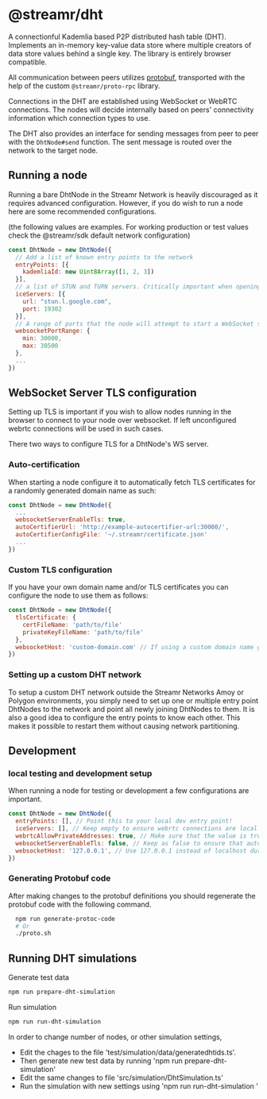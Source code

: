 # @streamr/dht

A connectionful Kademlia based P2P distributed hash table (DHT). Implements an in-memory key-value data store where multiple creators of data store values behind a single key. The library is entirely browser compatible.

All communication between peers utilizes [protobuf](https://protobuf.dev/), transported with the help of the custom `@streamr/proto-rpc` library.

Connections in the DHT are established using WebSocket or WebRTC connections. The nodes will decide internally based on peers' connectivity information which connection types to use.

The DHT also provides an interface for sending messages from peer to peer with the `DhtNode#send` function. The sent message is routed over the network to the target node.

## Running a node

Running a bare DhtNode in the Streamr Network is heavily discouraged as it requires advanced configuration. However, if you do wish to run a node here are some recommended configurations.

(the following values are examples. For working production or test values check the @streamr/sdk default network configuration)

```js
const DhtNode = new DhtNode({
  // Add a list of known entry points to the network
  entryPoints: [{
    kademliaId: new Uint8Array([1, 2, 3])
  }], 
  // a list of STUN and TURN servers. Critically important when opening webrtc connections behind NATs.
  iceServers: [{
    url: "stun.l.google.com",
    port: 19302
  }],
  // A range of ports that the node will attempt to start a WebSocket server in. If you wish to use an exact port give equal values to min and max. If left unspecified the node will start without a server.
  websocketPortRange: {
    min: 30000,
    max: 30500
  },
  ...
})
```

## WebSocket Server TLS configuration

Setting up TLS is important if you wish to allow nodes running in the browser to connect to your node over websocket. If left unconfigured webrtc connections will be used in such cases.

There two ways to configure TLS for a DhtNode's WS server.

### Auto-certification

When starting a node configure it to automatically fetch TLS certificates for a randomly generated domain name as such:

```js
const DhtNode = new DhtNode({
  ...
  websocketServerEnableTls: true,
  autoCertifierUrl: 'http://example-autocertifier-url:30000/',
  autoCertifierConfigFile: '~/.streamr/certificate.json'
  ...
})
```

### Custom TLS configuration

If you have your own domain name and/or TLS certificates you can configure the node to use them as follows:

```js
const DhtNode = new DhtNode({
  tlsCertificate: {
    certFileName: 'path/to/file'
    privateKeyFileName: 'path/to/file'
  },
  websocketHost: 'custom-domain.com' // If using a custom domain name give it here to ensure that connectivity checking is correctly pointed to the server 
})
```

### Setting up a custom DHT network

To setup a custom DHT network outside the Streamr Networks Amoy or Polygon environments, you simply need to set up one or multiple entry point DhtNodes to the network and point all newly joining DhtNodes to them. It is also a good idea to configure the entry points to know each other. This makes it possible to restart them without causing network partitioning.

## Development

### local testing and development setup

When running a node for testing or development a few configurations are important.

```js
const DhtNode = new DhtNode({
  entryPoints: [], // Point this to your local dev entry point!
  iceServers: [], // Keep empty to ensure webrtc connections are local
  webrtcAllowPrivateAddresses: true, // Make sure that the value is true in local development
  websocketServerEnableTls: false, // Keep as false to ensure that auto-certification is not attempted
  websocketHost: '127.0.0.1', // Use 127.0.0.1 instead of localhost during development! 
})
```

### Generating Protobuf code

After making changes to the protobuf definitions you should regenerate the protobuf code with the following command.

```bash
  npm run generate-protoc-code
  # Or
  ./proto.sh
```

## Running DHT simulations

Generate test data

```bash
npm run prepare-dht-simulation
```

Run simulation

```bash
npm run run-dht-simulation
```

In order to change number of nodes, or other simulation settings,

* Edit the chages to the file 'test/simulation/data/generatedhtids.ts'.
* Then generate new test data by running 'npm run prepare-dht-simulation'
* Edit the same changes to file 'src/simulation/DhtSimulation.ts'
* Run the simulation with new settings using 'npm run run-dht-simulation '
